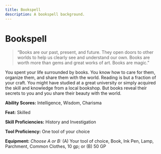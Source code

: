 ```yaml
---
title: Bookspell
description: A bookspell background.
---
```


# Bookspell

> “Books are our past, present, and future. They open doors to other worlds to help us clearly see and understand our own. Books are worth more than gems and great works of art. Books are magic.”

You spent your life surrounded by books. You know how to care for them, organize them, and share them with the world. Reading is but a fraction of your craft. You might have studied at a great university or simply acquired the skill and knowledge from a local bookshop. But books reveal their secrets to you and you share their beauty with the world.

**Ability Scores:** Intelligence, Wisdom, Charisma

**Feat:** Skilled

**Skill Proficiencies:** History and Investigation

**Tool Proficiency:** One tool of your choice

**Equipment:** *Choose A or B:* (A) Your tool of choice, Book, Ink Pen, Lamp, Parchment, Common Clothes, 10 gp; or (B) 50 GP